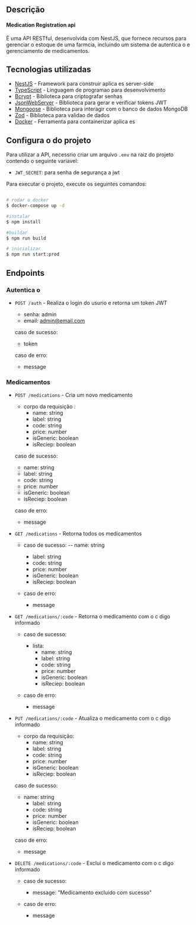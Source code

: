 ## Descrição

#### Medication Registration api

È uma API RESTful, desenvolvida com NestJS, que fornece recursos para gerenciar o estoque de uma farmcia, incluindo um sistema de autentica o e gerenciamento de medicamentos.

## Tecnologias utilizadas

- [NestJS](https://nestjs.com/) - Framework para construir aplica es server-side
- [TypeScript](https://www.typescriptlang.org/) - Linguagem de programao para desenvolvimento
- [Bcrypt](https://www.npmjs.com/package/bcrypt) - Biblioteca para criptografar senhas
- [JsonWebServer](https://www.npmjs.com/package/jsonwebtoken) - Biblioteca para gerar e verificar tokens JWT
- [Mongoose](https://mongoosejs.com/) - Biblioteca para interagir com o banco de dados MongoDB
- [Zod](https://zod.dev/) - Biblioteca para validao de dados
- [Docker](https://www.docker.com/) - Ferramenta para containerizar aplica es

## Configura o do projeto

Para utilizar a API, necessrio criar um arquivo `.env` na raiz do projeto contendo o seguinte variavel:

- `JWT_SECRET`: para senha de segurança a jwt

Para executar o projeto, execute os seguintes comandos:

```bash

# rodar o docker
$ docker-compose up -d

#instalar
$ npm install

#buildar
$ npm run build

# inicializar
$ npm run start:prod
```

## Endpoints

### Autentica o

- `POST /auth` - Realiza o login do usurio e retorna um token JWT

  - senha: admin
  - email: admin@email.com

  caso de sucesso:

  - token

  caso de erro:

  - message

### Medicamentos

- `POST /medications` - Cria um novo medicamento

  - corpo da requisição :
    - name: string
    - label: string
    - code: string
    - price: number
    - isGeneric: boolean
    - isReciep: boolean

  caso de sucesso:

  - name: string
  - label: string
  - code: string
  - price: number
  - isGeneric: boolean
  - isReciep: boolean

  caso de erro:

  - message

- `GET /medications` - Retorna todos os medicamentos

  - caso de sucesso:
    -- name: string

    - label: string
    - code: string
    - price: number
    - isGeneric: boolean
    - isReciep: boolean

  - caso de erro:
    - message

- `GET /medications/:code` - Retorna o medicamento com o c digo informado

  - caso de sucesso:

    - lista:
      - name: string
      - label: string
      - code: string
      - price: number
      - isGeneric: boolean
      - isReciep: boolean

  - caso de erro:
    - message

- `PUT /medications/:code` - Atualiza o medicamento com o c digo informado

  - corpo da requisição:
    - name: string
    - label: string
    - code: string
    - price: number
    - isGeneric: boolean
    - isReciep: boolean

  caso de sucesso:

  - name: string
    - label: string
    - code: string
    - price: number
    - isGeneric: boolean
    - isReciep: boolean

  caso de erro:

  - message

- `DELETE /medications/:code` - Exclui o medicamento com o c digo informado

  - caso de sucesso:

    - message: "Medicamento excluido com sucesso"

  - caso de erro:
    - message
